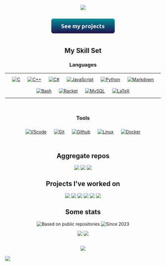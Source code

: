 <p align="center">
  <img src="https://readme-typing-svg.herokuapp.com?font=Fira+Code&size=20&pause=1000&color=07CCFF&center=true&vCenter=true&width=650&lines=Hi!+I'm+Patryk;An+IT+and+math+student+at+the+University+of+Wroc%C5%82aw" />
</p>


<div align="center">  
  <a href="https://www.patrykflama.com/projects" target="_blank"><img style="margin: 10px" src="./button.png" alt="C" height="50" /></a>
</div>

<h2 align="center"> My Skill Set </h2>

<h3 align="center"> Languages </h3>
<table align="center"><tr>

</td><td valign="top" width="100%">
<div align="center">
  <a href="https://www.cprogramming.com/" target="_blank"><img style="margin: 10px" src="https://profilinator.rishav.dev/skills-assets/c-original.svg" alt="C" height="50" /></a>
  <a href="https://www.cplusplus.com/" target="_blank"><img style="margin: 10px" src="https://profilinator.rishav.dev/skills-assets/cplusplus-original.svg" alt="C++" height="50" /></a>
  <a href="https://docs.microsoft.com/en-us/dotnet/csharp/" target="_blank"><img style="margin: 10px" src="https://profilinator.rishav.dev/skills-assets/csharp-original.svg" alt="C#" height="50" /></a>
  <a href="https://en.wikipedia.org/wiki/JavaScript" target="_blank"><img style="margin: 10px" src="https://static-00.iconduck.com/assets.00/javascript-js-icon-2048x2048-nyxvtvk0.png" alt="JavaScript" height="50" /></a>
  <a href="https://www.python.org/" target="_blank"><img style="margin: 10px" src="https://profilinator.rishav.dev/skills-assets/python-original.svg" alt="Python" height="50" /></a>
  <a href="https://www.markdownguide.org/" target="_blank"><img style="margin: 10px" src="https://d33wubrfki0l68.cloudfront.net/f1f475a6fda1c2c4be4cac04033db5c3293032b4/513a4/assets/images/markdown-mark-white.svg" alt="Markdown" height="50" /></a>
  <a href="https://www.gnu.org/software/bash/" target="_blank"><img style="margin: 10px" src="https://bashlogo.com/img/symbol/png/full_colored_light.png" alt="Bash" height="50" /></a>
  <a href="https://racket-lang.org/" target="_blank"><img style="margin: 10px" src="https://racket-lang.org/img/racket-logo.svg" alt="Racket" height="50" /></a>
  <a href="https://www.mysql.com/" target="_blank"><img style="margin: 10px" src="https://profilinator.rishav.dev/skills-assets/mysql-original-wordmark.svg" alt="MySQL" height="50" /></a>
  <a href="https://www.latex-project.org/" target="_blank"><img style="margin: 10px" src="https://profilinator.rishav.dev/skills-assets/latex.png" alt="LaTeX" height="50" /></a>
</div>

<!-- </td><td valign="top" width="50%"> -->

</tr>
</table>
<br/>


<h3 align="center"> Tools </h3>
<div align="center">
  <a href="https://code.visualstudio.com/" target="_blank"><img style="margin: 10px" src="https://upload.wikimedia.org/wikipedia/commons/thumb/9/9a/Visual_Studio_Code_1.35_icon.svg/2048px-Visual_Studio_Code_1.35_icon.svg.png" alt="VScode" height="50" /></a>
  <a href="https://git-scm.com/" target="_blank"><img style="margin: 10px" src="https://profilinator.rishav.dev/skills-assets/git-scm-icon.svg" alt="Git" height="50" /></a>
  <a href="https://github.com/" target="_blank"><img style="margin: 10px" src="https://icon-library.com/images/github-icon-white/github-icon-white-6.jpg" alt="Github" height="50" /></a>
  <a href="https://www.linux.org/" target="_blank"><img style="margin: 10px" src="https://profilinator.rishav.dev/skills-assets/linux-original.svg" alt="Linux" height="50" /></a>
  <a href="https://www.docker.com/" target="_blank"><img style="margin: 10px" src="https://www.svgrepo.com/show/349342/docker.svg" alt="Docker" height="50" /></a>
</div>
<br/>


<h2 align="center"> Aggregate repos </h2>
<p align="center">
  <!-- UWr -->
  <a href="https://github.com/PatrykFlama/UWr"><img src = "https://github-readme-stats.vercel.app/api/pin/?username=PatrykFlama&theme=blue-green&bg_color=30,040f0f,000f00&repo=UWr" /></a>
  <!-- Algorytmy -->
  <a href="https://github.com/PatrykFlama/Algorytmy"><img src = "https://github-readme-stats.vercel.app/api/pin/?username=PatrykFlama&theme=blue-green&bg_color=30,040f0f,000f00&repo=Algorytmy" /></a>
  <!-- Themis -->
  <a href="https://github.com/PatrykFlama/Themis">
  <img src = "https://github-readme-stats.vercel.app/api/pin/?username=PatrykFlama&theme=blue-green&bg_color=30,040f0f,000f00&repo=Themis" /></a>
</p>


<h2 align="center"> Projects I've worked on </h2>

<p align="center">
  <!-- Game Classifier -->
  <a href="https://github.com/PatrykFlama/GameClassifier">
  <img src = "https://github-readme-stats.vercel.app/api/pin/?username=PatrykFlama&theme=blue-green&bg_color=30,040f0f,000f00&repo=GameClassifier" /></a>
  <!-- Hackology 2024 -->
  <a href="https://github.com/bepis0101/Famiglia-Zippone-Hackology2024">
  <img src = "https://github-readme-stats.vercel.app/api/pin/?username=bepis0101&theme=blue-green&bg_color=30,040f0f,000f00&repo=Famiglia-Zippone-Hackology2024" /></a>
  <!-- FajrantInator.pl -->
  <a href="https://github.com/PatrykFlama/FajrantInator.pl">
  <img src = "https://github-readme-stats.vercel.app/api/pin/?username=PatrykFlama&theme=blue-green&bg_color=30,040f0f,000f00&repo=FajrantInator.pl" /></a>
  <!-- Tetris Competetive edition -->
  <a href="https://github.com/PatrykFlama/Tetris-competitive-edition">
  <img src = "https://github-readme-stats.vercel.app/api/pin/?username=PatrykFlama&theme=blue-green&bg_color=30,040f0f,000f00&repo=Tetris-competitive-edition" /></a>
  <!-- Ultimate Tic Tac Toe -->
  <a href="https://github.com/PatrykFlama/UltimateTicTacToe">
  <img src = "https://github-readme-stats.vercel.app/api/pin/?username=PatrykFlama&theme=blue-green&bg_color=30,040f0f,000f00&repo=UltimateTicTacToe" /></a>
  <!-- Library System -->
  <a href="https://github.com/PatrykFlama/LibrarySysyem">
  <img src = "https://github-readme-stats.vercel.app/api/pin/?username=PatrykFlama&theme=blue-green&bg_color=30,040f0f,000f00&repo=LibrarySystem" /></a>
</p>


<h2 align="center"> Some stats </h2>

<!-- Coding amt -->
<p align="center">
  <img src = "https://github-readme-stats.vercel.app/api/top-langs/?username=PatrykFlama&theme=blue-green&bg_color=30,040f0f,000f00&langs_count=5" alt="Based on public repositories" />
  <img src = "https://github-readme-stats.vercel.app/api/wakatime?username=PatrykFlama&theme=blue-green&bg_color=30,040f0f,000f00&langs_count=8" alt="Since 2023" />
</p>

<!-- Github -->
<p align="center">
  <img src = "https://github-readme-stats.vercel.app/api?username=PatrykFlama&count_private=true&show_icons=true&theme=blue-green&bg_color=30,040f0f,000f00" />
  <img src = "https://streak-stats.demolab.com?user=PatrykFlama&theme=blue-green&mode=weekly&background=30%2C040F0F%2C000F00&stroke=7A7A7A" />
</p>


<!-- Page finishing touches -->
<h2 align="center"></h2>    <!-- draw nice line -->

<p align="center">
  <img src = "https://readme-jokes.vercel.app/api?theme=blue-green&borderColor=%23E4E2E2" />
</p>

![](https://hit.yhype.me/github/profile?user_id=51850536)
